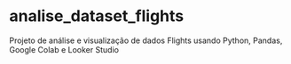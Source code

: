 # analise_dataset_flights
Projeto de análise e visualização de dados Flights usando Python, Pandas, Google Colab e Looker Studio
